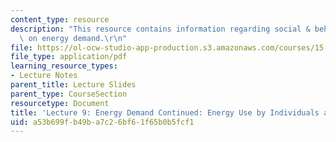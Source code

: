 ```yaml
---
content_type: resource
description: "This resource contains information regarding social & behavioral influences\
  \ on energy demand.\r\n"
file: https://ol-ocw-studio-app-production.s3.amazonaws.com/courses/15-031j-energy-decisions-markets-and-policies-spring-2012/a53b699fb49ba7c26bf61f65b0b5fcf1_MIT15_031JS12_lec9.pdf
file_type: application/pdf
learning_resource_types:
- Lecture Notes
parent_title: Lecture Slides
parent_type: CourseSection
resourcetype: Document
title: 'Lecture 9: Energy Demand Continued: Energy Use by Individuals and Households'
uid: a53b699f-b49b-a7c2-6bf6-1f65b0b5fcf1
---
```

